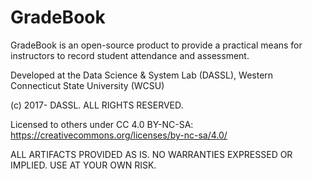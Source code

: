 # GradeBook

GradeBook is an open-source product to provide a practical means for instructors to record student attendance and assessment.

Developed at the Data Science & System Lab (DASSL), Western Connecticut State University (WCSU)

(c) 2017- DASSL. ALL RIGHTS RESERVED.

Licensed to others under CC 4.0 BY-NC-SA: https://creativecommons.org/licenses/by-nc-sa/4.0/

ALL ARTIFACTS PROVIDED AS IS. NO WARRANTIES EXPRESSED OR IMPLIED. USE AT YOUR OWN RISK.
